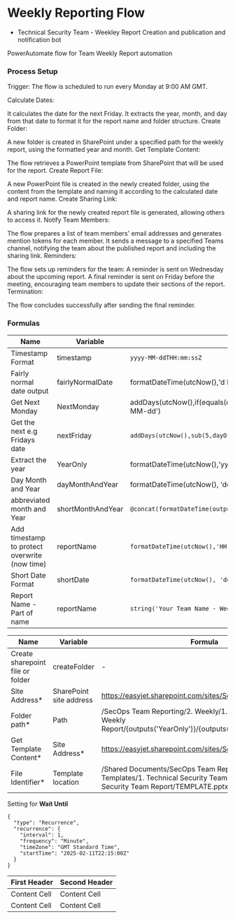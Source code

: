 # Weekly Reporting Flow 

- Technical Security Team - Weekley Report Creation and publication and notification bot

PowerAutomate flow for Team Weekly Report automation


### Process Setup

Trigger: The flow is scheduled to run every Monday at 9:00 AM GMT.

Calculate Dates:

It calculates the date for the next Friday.
It extracts the year, month, and day from that date to format it for the report name and folder structure.
Create Folder:

A new folder is created in SharePoint under a specified path for the weekly report, using the formatted year and month.
Get Template Content:

The flow retrieves a PowerPoint template from SharePoint that will be used for the report.
Create Report File:

A new PowerPoint file is created in the newly created folder, using the content from the template and naming it according to the calculated date and report name.
Create Sharing Link:

A sharing link for the newly created report file is generated, allowing others to access it.
Notify Team Members:

The flow prepares a list of team members' email addresses and generates mention tokens for each member.
It sends a message to a specified Teams channel, notifying the team about the published report and including the sharing link.
Reminders:

The flow sets up reminders for the team:
A reminder is sent on Wednesday about the upcoming report.
A final reminder is sent on Friday before the meeting, encouraging team members to update their sections of the report.
Termination:

The flow concludes successfully after sending the final reminder.


### Formulas



|__Name__|__Variable__|__Formula__|__Example |
|--------|------------|------------|----------|
|Timestamp Format| timestamp |  ```yyyy-MM-ddTHH:mm:ssZ``` | 2025-02-16T16:52:00Z|
|Fairly normal date output  |fairlyNormalDate|formatDateTime(utcNow(),'d MMM yyyy, HH:mm')|16 Feb 2025, 17:11|
|Get Next Monday| NextMonday|addDays(utcNow(),if(equals(dayOfWeek(utcNow()),0),1,sub(1,dayOfWeek(utcNow()))),'yyyy-MM-dd')||
|Get the next e.g Fridays date  | nextFriday |`addDays(utcNow(),sub(5,dayOfWeek(utcNow())))`| 2025-02-`**21**`T17:05:55.3796961Z|
|Extract the year | YearOnly | formatDateTime(utcNow(),'yyyy')`| 2025 |
|Day Month and Year  |dayMonthAndYear | formatDateTime(utcNow(), 'dd MMM yyyy')| 16 Feb 2025|
|abbreviated month and Year  | shortMonthAndYear | `@concat(formatDateTime(outputs('getFridayDate'), 'MMM yyyy`| Feb 25  |
|Add timestamp to protect overwrite (now time) | reportName |`formatDateTime(utcNow(),'HH:MM')`| 16:02 |
|Short Date Format | shortDate  |`formatDateTime(utcNow(), 'dd-MM-yyyy')`| 16-02-2025 |
|Report Name - Part of name | reportName |`string('Your Team Name - Weekly Report')`| Your Team Name - Weekly Report|




|__Name__|__Variable__|__Formula__|
|--------|------------|------------|
|Create sharepoint file or folder | createFolder | - |
|Site Address*| SharePoint site address |https://easyjet.sharepoint.com/sites/SecurityOperations|
|Folder path*| Path  |/SecOps Team Reporting/2. Weekly/1. Technical Security Weekly Report/{outputs('YearOnly')}/{outputs('shortMonthAndYear')}/|
|Get Template Content*|  Site Address* |https://easyjet.sharepoint.com/sites/SecurityOperations|
|File Identifier*|  Template location |/Shared Documents/SecOps Team Reporting/1. Report Templates/1. Technical Security Team/2. Weekly Technical Security Team Report/TEMPLATE.pptx|


Setting for __Wait Until__
```
{
  "type": "Recurrence",
  "recurrence": {
    "interval": 1,
    "frequency": "Minute",
    "timeZone": "GMT Standard Time",
    "startTime": "2025-02-11T22:15:00Z"
  }
}
```













| First Header  | Second Header |
| ------------- | ------------- |
| Content Cell  | Content Cell  |
| Content Cell  | Content Cell  |



